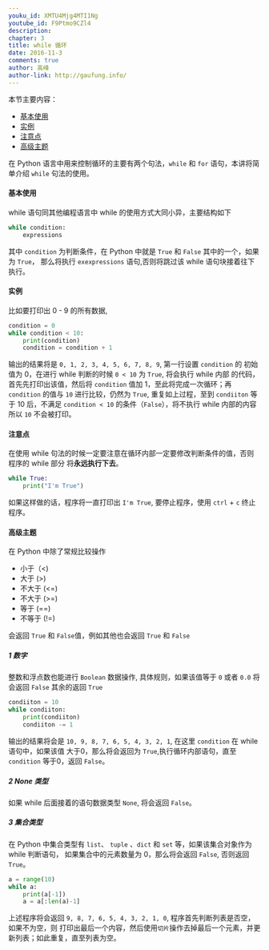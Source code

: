```yaml
---
youku_id: XMTU4Mjg4MTI1Ng
youtube_id: F9Ptmo9CZl4
description: 
chapter: 3
title: while 循环
date: 2016-11-3
comments: true
author: 高峰
author-link: http://gaufung.info/
---
```



本节主要内容：
* [基本使用](#m1)
* [实例](#m2)
* [注意点](#m3)
* [高级主题](#m4)

在 Python 语言中用来控制循环的主要有两个句法，`while` 和 `for` 语句，本讲将简单介绍 `while` 句法的使用。

<h4 class="tut-h4-pad" id="m1">基本使用</h4>

while 语句同其他编程语言中 while 的使用方式大同小异，主要结构如下

```python
while condition:
    expressions
```

其中 `condition` 为判断条件，在 Python 中就是 `True` 和 `False` 其中的一个，如果为 `True`，
那么将执行 `exexpressions` 语句,否则将跳过该 while 语句块接着往下执行。


<h4 class="tut-h4-pad" id="m2">实例</h4>

比如要打印出 0 - 9 的所有数据,

```python
condition = 0
while condition < 10:
    print(condition)
    condition = condition + 1
```

输出的结果将是 `0, 1, 2, 3, 4, 5, 6, 7, 8, 9`, 第一行设置 `condition` 的
初始值为 0，在进行 while 判断的时候 `0 < 10` 为 `True`, 将会执行 while 内部
的代码，首先先打印出该值，然后将 `condition` 值加 1，至此将完成一次循环；再
`condition` 的值与 `10` 进行比较，仍然为 `True`, 重复如上过程，至到 `condiiton`
等于 10 后，不满足 `condition < 10` 的条件（`False`），将不执行 while 内部的内容
所以 `10` 不会被打印。

<h4 class="tut-h4-pad" id="m3">注意点</h4>

在使用 while 句法的时候一定要注意在循环内部一定要修改判断条件的值，否则程序的 while 部分
将**永远执行下去**。

```python
while True:
    print("I'm True")
```

如果这样做的话，程序将一直打印出 `I'm True`, 要停止程序，使用 `ctrl` + `c` 终止程序。


<h4 class="tut-h4-pad" id="m4">高级主题</h4>

在 Python 中除了常规比较操作
+ 小于（<)
+ 大于 (>)
+ 不大于 (<=)
+ 不大于 (>=)
+ 等于 (==)
+ 不等于 (!=)

会返回 `True` 和 `False`值，例如其他也会返回 `True` 和 `False`

##### 1 数字

整数和浮点数也能进行 `Boolean` 数据操作, 具体规则，如果该值等于 `0` 或者 `0.0` 将会返回 `False`
其余的返回 `True`

```python
condiiton = 10
while condiiton:
    print(condiiton)
    condiiton -= 1
```

输出的结果将会是 `10, 9, 8, 7, 6, 5, 4, 3, 2, 1`, 在这里 `condition` 在 while 语句中，如果该值
大于0，那么将会返回为 `True`,执行循环内部语句，直至 `condition` 等于0，返回 `False`。

##### 2 None 类型

如果 while 后面接着的语句数据类型 `None`, 将会返回 `False`。

##### 3 集合类型

在 Python 中集合类型有 `list`、 `tuple` 、`dict` 和 `set` 等，如果该集合对象作为 while 判断语句，
如果集合中的元素数量为 0，那么将会返回 `False`, 否则返回 `True`。

```python
a = range(10)
while a:
    print(a[-1])
    a = a[:len(a)-1]
```

上述程序将会返回 `9, 8, 7, 6, 5, 4, 3, 2, 1, 0`, 程序首先判断列表是否空，如果不为空，则
打印出最后一个内容，然后使用`切片`操作去掉最后一个元素，并更新列表；如此重复，直至列表为空。
